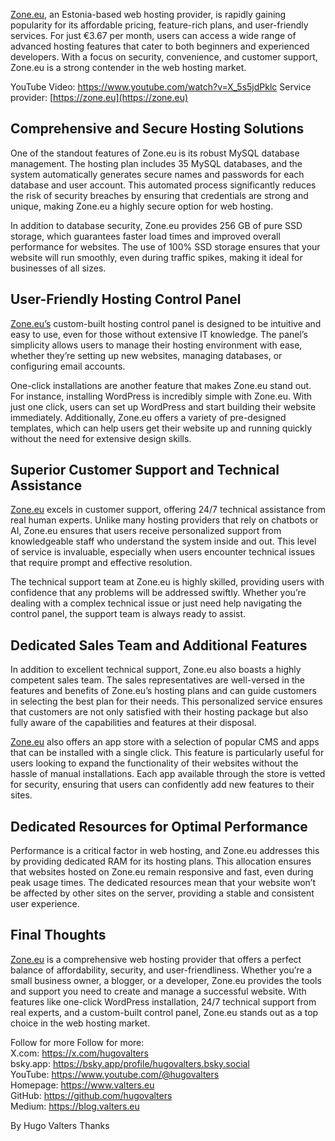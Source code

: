 [Zone.eu](https://zone.eu), an Estonia-based web hosting provider, is rapidly gaining popularity for its affordable pricing, feature-rich plans, and user-friendly services. For just €3.67 per month, users can access a wide range of advanced hosting features that cater to both beginners and experienced developers. With a focus on security, convenience, and customer support, Zone.eu is a strong contender in the web hosting market.

YouTube Video:  https://www.youtube.com/watch?v=X_5s5jdPklc
Service provider: [https://zone.eu](https://zone.eu)

## Comprehensive and Secure Hosting Solutions<br>
One of the standout features of Zone.eu is its robust MySQL database management. The hosting plan includes 35 MySQL databases, and the system automatically generates secure names and passwords for each database and user account. This automated process significantly reduces the risk of security breaches by ensuring that credentials are strong and unique, making Zone.eu a highly secure option for web hosting.

In addition to database security, Zone.eu provides 256 GB of pure SSD storage, which guarantees faster load times and improved overall performance for websites. The use of 100% SSD storage ensures that your website will run smoothly, even during traffic spikes, making it ideal for businesses of all sizes.

## User-Friendly Hosting Control Panel <br>
[Zone.eu’s](https://zone.eu) custom-built hosting control panel is designed to be intuitive and easy to use, even for those without extensive IT knowledge. The panel’s simplicity allows users to manage their hosting environment with ease, whether they’re setting up new websites, managing databases, or configuring email accounts.

One-click installations are another feature that makes Zone.eu stand out. For instance, installing WordPress is incredibly simple with Zone.eu. With just one click, users can set up WordPress and start building their website immediately. Additionally, Zone.eu offers a variety of pre-designed templates, which can help users get their website up and running quickly without the need for extensive design skills.

## Superior Customer Support and Technical Assistance <br>
[Zone.eu](https://zone.eu) excels in customer support, offering 24/7 technical assistance from real human experts. Unlike many hosting providers that rely on chatbots or AI, Zone.eu ensures that users receive personalized support from knowledgeable staff who understand the system inside and out. This level of service is invaluable, especially when users encounter technical issues that require prompt and effective resolution.

The technical support team at Zone.eu is highly skilled, providing users with confidence that any problems will be addressed swiftly. Whether you’re dealing with a complex technical issue or just need help navigating the control panel, the support team is always ready to assist.

## Dedicated Sales Team and Additional Features <br>
In addition to excellent technical support, Zone.eu also boasts a highly competent sales team. The sales representatives are well-versed in the features and benefits of Zone.eu’s hosting plans and can guide customers in selecting the best plan for their needs. This personalized service ensures that customers are not only satisfied with their hosting package but also fully aware of the capabilities and features at their disposal.

[Zone.eu](https://zone.eu) also offers an app store with a selection of popular CMS and apps that can be installed with a single click. This feature is particularly useful for users looking to expand the functionality of their websites without the hassle of manual installations. Each app available through the store is vetted for security, ensuring that users can confidently add new features to their sites.

## Dedicated Resources for Optimal Performance <br>
Performance is a critical factor in web hosting, and Zone.eu addresses this by providing dedicated RAM for its hosting plans. This allocation ensures that websites hosted on Zone.eu remain responsive and fast, even during peak usage times. The dedicated resources mean that your website won’t be affected by other sites on the server, providing a stable and consistent user experience.

## Final Thoughts <br>
[Zone.eu](https://zone.eu) is a comprehensive web hosting provider that offers a perfect balance of affordability, security, and user-friendliness. Whether you’re a small business owner, a blogger, or a developer, Zone.eu provides the tools and support you need to create and manage a successful website. With features like one-click WordPress installation, 24/7 technical support from real experts, and a custom-built control panel, Zone.eu stands out as a top choice in the web hosting market.

Follow for more
Follow for more:<br>
X.com: https://x.com/hugovalters<br>
bsky.app: https://bsky.app/profile/hugovalters.bsky.social<br>
YouTube: https://www.youtube.com/@hugovalters<br>
Homepage: https://www.valters.eu<br>
GitHub: https://github.com/hugovalters<br>
Medium: https://blog.valters.eu

By Hugo Valters
Thanks
